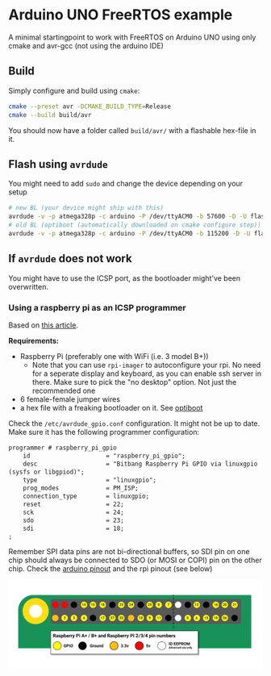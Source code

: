# Arduino UNO FreeRTOS example
A minimal startingpoint to work with FreeRTOS on Arduino UNO using only cmake and avr-gcc (not using the arduino IDE)

## Build
Simply configure and build using `cmake`:
```sh
cmake --preset avr -DCMAKE_BUILD_TYPE=Release
cmake --build build/avr
```
You should now have a folder called `build/avr/` with a flashable hex-file in it.

## Flash using `avrdude`
You might need to add `sudo` and change the device depending on your setup
```sh
# new BL (your device might ship with this)
avrdude -v -p atmega328p -c arduino -P /dev/ttyACM0 -b 57600 -D -U flash:w:build/avr/unofreertos.hex:i
# old BL (optiboot (automatically downloaded on cmake configure step))
avrdude -v -p atmega328p -c arduino -P /dev/ttyACM0 -b 115200 -D -U flash:w:build/avr/unofreertos.hex:i
```

## If `avrdude` does not work
You might have to use the ICSP port, as the bootloader might've been overwritten.

### Using a raspberry pi as an ICSP programmer
Based on [this article](https://learn.adafruit.com/program-an-avr-or-arduino-using-raspberry-pi-gpio-pins/overview).

**Requirements:**
 - Raspberry Pi (preferably one with WiFi (i.e. 3 model B+))
    - Note that you can use `rpi-imager` to autoconfigure your rpi. 
      No need for a seperate display and keyboard, as you can enable ssh server in there.
      Make sure to pick the "no desktop" option. Not just the recommended one
 - 6 female-female jumper wires
 - a hex file with a freaking bootloader on it. See [optiboot](https://github.com/Optiboot/optiboot)

Check the `/etc/avrdude_gpio.conf` configuration. It might not be up to date. Make sure it has the following programmer configuration:
```
programmer # raspberry_pi_gpio
    id                     = "raspberry_pi_gpio";
    desc                   = "Bitbang Raspberry Pi GPIO via linuxgpio (sysfs or libgpiod)";
    type                   = "linuxgpio";
    prog_modes             = PM_ISP;
    connection_type        = linuxgpio;
    reset                  = 22;
    sck                    = 24;
    sdo                    = 23;
    sdi                    = 18;
;
```

Remember SPI data pins are not bi-directional buffers, so SDI pin on one chip should always be connected to SDO (or MOSI or COPI) pin on the other chip. Check the [arduino pinout](https://content.arduino.cc/assets/Pinout-UNOrev3_latest.pdf) and the rpi pinout (see below)

![](doc/GPIO.png)
